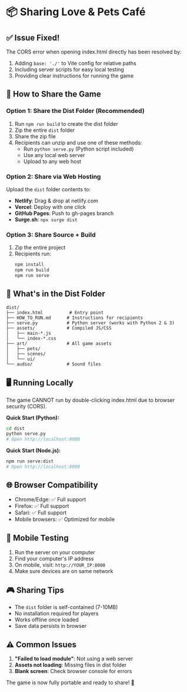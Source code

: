 # 📦 Sharing Love & Pets Café

## ✅ Issue Fixed!
The CORS error when opening index.html directly has been resolved by:
1. Adding `base: './'` to Vite config for relative paths
2. Including server scripts for easy local testing
3. Providing clear instructions for running the game

## 🚀 How to Share the Game

### Option 1: Share the Dist Folder (Recommended)
1. Run `npm run build` to create the dist folder
2. Zip the entire `dist` folder
3. Share the zip file
4. Recipients can unzip and use one of these methods:
   - Run `python serve.py` (Python script included)
   - Use any local web server
   - Upload to any web host

### Option 2: Share via Web Hosting
Upload the `dist` folder contents to:
- **Netlify**: Drag & drop at netlify.com
- **Vercel**: Deploy with one click
- **GitHub Pages**: Push to gh-pages branch
- **Surge.sh**: `npx surge dist`

### Option 3: Share Source + Build
1. Zip the entire project
2. Recipients run:
   ```bash
   npm install
   npm run build
   npm run serve
   ```

## 📁 What's in the Dist Folder
```
dist/
├── index.html          # Entry point
├── HOW_TO_RUN.md      # Instructions for recipients
├── serve.py           # Python server (works with Python 2 & 3)
├── assets/            # Compiled JS/CSS
│   ├── main-*.js
│   └── index-*.css
├── art/               # All game assets
│   ├── pets/
│   ├── scenes/
│   └── ui/
└── audio/             # Sound files
```

## 🖥️ Running Locally
The game CANNOT run by double-clicking index.html due to browser security (CORS).

**Quick Start (Python):**
```bash
cd dist
python serve.py
# Open http://localhost:8000
```

**Quick Start (Node.js):**
```bash
npm run serve:dist
# Open http://localhost:8080
```

## 🌐 Browser Compatibility
- Chrome/Edge: ✅ Full support
- Firefox: ✅ Full support  
- Safari: ✅ Full support
- Mobile browsers: ✅ Optimized for mobile

## 📱 Mobile Testing
1. Run the server on your computer
2. Find your computer's IP address
3. On mobile, visit: `http://YOUR_IP:8000`
4. Make sure devices are on same network

## 🎮 Sharing Tips
- The `dist` folder is self-contained (7-10MB)
- No installation required for players
- Works offline once loaded
- Save data persists in browser

## ⚠️ Common Issues
1. **"Failed to load module"**: Not using a web server
2. **Assets not loading**: Missing files in dist folder
3. **Blank screen**: Check browser console for errors

The game is now fully portable and ready to share! 🎉
